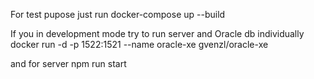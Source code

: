 For test pupose just run
docker-compose up --build

If you in development mode try to run server and Oracle db individually
docker run -d -p 1522:1521 --name oracle-xe gvenzl/oracle-xe

and for server 
npm run start